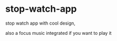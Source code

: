 # stop-watch-app

stop watch app with cool design, 

also a focus music integrated if you want to play it

